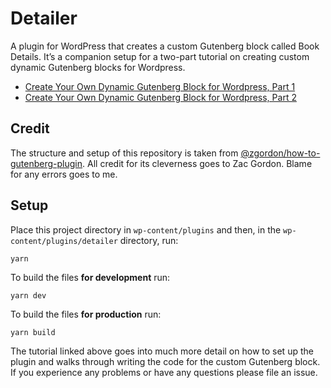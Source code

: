 # Detailer

A plugin for WordPress that creates a custom Gutenberg block called Book Details. It’s a companion setup for a two-part tutorial on creating custom dynamic Gutenberg blocks for Wordpress.

- [Create Your Own Dynamic Gutenberg Block for Wordpress, Part 1](https://davidyeiser.com/tutorials/wordpress-create-dynamic-gutenberg-block)
- [Create Your Own Dynamic Gutenberg Block for Wordpress, Part 2](https://davidyeiser.com/tutorials/wordpress-dynamic-gutenberg-block-code-snippets)

## Credit

The structure and setup of this repository is taken from [@zgordon/how-to-gutenberg-plugin](https://github.com/zgordon/how-to-gutenberg-plugin). All credit for its cleverness goes to Zac Gordon. Blame for any errors goes to me.

## Setup

Place this project directory in `wp-content/plugins` and then, in the `wp-content/plugins/detailer` directory, run:

```
yarn
```

To build the files **for development** run:

```
yarn dev
```

To build the files **for production** run:

```
yarn build
```

The tutorial linked above goes into much more detail on how to set up the plugin and walks through writing the code for the custom Gutenberg block. If you experience any problems or have any questions please file an issue.
